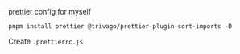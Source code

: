 prettier config for myself

```shell
pnpm install prettier @trivago/prettier-plugin-sort-imports -D
```

Create `.prettierrc.js`
